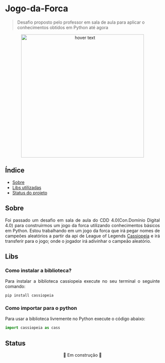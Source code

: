 # Jogo-da-Forca

> Desafio proposto pelo professor em sala de aula para aplicar o conhecimentos obtidos em Python até agora

<p align="center">
  <img src="https://1000logos.net/wp-content/uploads/2020/09/League-of-Legends-Logo-2008.png" width="400" title="hover text">
</p>

## Índice

* [Sobre](#sobre)
* [Libs utilizadas](#about)
* [Status do projeto](#status)

## Sobre
  <p align="justify">Foi passado um desafio em sala de aula do CDD 4.0(Con.Domínio Digital 4.0) para construirmos um jogo da forca utilizando conhecimentos básicos em Python. Estou trabalhando em um jogo da forca que irá pegar nomes de campeões aleatórios a partir da api de League of Legends <a href="https://cassiopeia.readthedocs.io/en/latest/index.html#">Cassiopeia</a> e irá transferir para o jogo; onde o jogador irá adivinhar o campeão aleatório.</p>

<div id='about'/>

## Libs
<h3>Como instalar a biblioteca?</h3>
<p align="justify">Para instalar a biblioteca cassiopeia execute no seu terminal o seguinte comando:</p>

```bash
pip install cassiopeia
```
<h3>Como importar para o python</h3>
<p align="justify">Para usar a biblioteca livremente no Python execute o código abaixo:</p>

```python
import cassiopeia as cass
```
## Status

<p align="center">🚧 Em construção 🚧</p>

